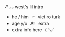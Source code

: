 ˖° ⸝⸝ west's lil intro
- he / him⠀⏔⠀viet ro turk
- age y/o⠀𝜗𓏲⠀extra
- extra info here⠀( ᵔᴗᵔ

<!---
adrift-in-the-void/adrift-in-the-void is a ✨ special ✨ repository because its `README.md` (this file) appears on your GitHub profile.
You can click the Preview link to take a look at your changes.
--->
